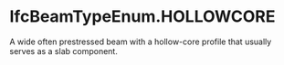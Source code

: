 IfcBeamTypeEnum.HOLLOWCORE
==========================
A wide often prestressed beam with a hollow-core profile that usually serves
as a slab component.


